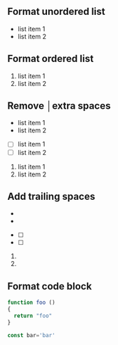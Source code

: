 ## Format unordered list

- list item 1
- list item 2

## Format ordered list

1. list item 1
2. list item 2

## Remove │extra spaces

- list item 1
- list item 2

- [ ] list item 1
- [ ] list item 2

1.  list item 1
2.  list item 2

## Add trailing spaces

- 
- 

- [ ] 
- [ ] 

1. 
2. 

## Format code block

```javascript
function foo ()
{
  return "foo"
}

const bar='bar'
```
